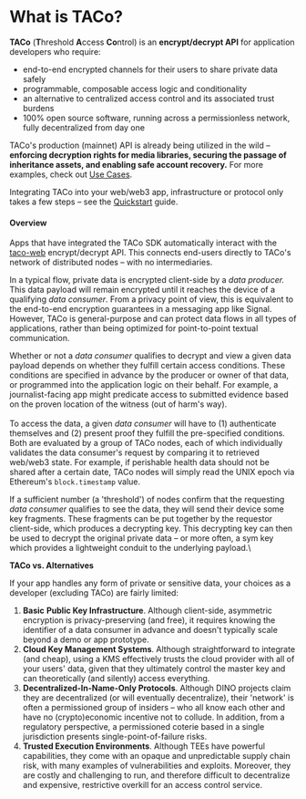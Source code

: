 # What is TACo?

**TACo** (**T**hreshold **A**ccess **Co**ntrol) is an **encrypt/decrypt API** for application developers who require:

* end-to-end encrypted channels for their users to share private data safely&#x20;
* programmable, composable access logic and conditionality  &#x20;
* an alternative to centralized access control and its associated trust burdens
* 100% open source software, running across a permissionless network, fully decentralized from day one&#x20;

TACo's production (mainnet) API is already being utilized in the wild – **enforcing decryption rights for media libraries, securing the passage of inheritance assets, and enabling safe account recovery.** For more examples, check out [Use Cases](use-cases/).

Integrating TACo into your web/web3 app, infrastructure or protocol only takes a few steps – see the [Quickstart](quickstart-testnet.md) guide.&#x20;

#### Overview

Apps that have integrated the TACo SDK automatically interact with the [taco-web](https://github.com/nucypher/taco-web) encrypt/decrypt API. This connects end-users directly to TACo's network of distributed nodes – with no intermediaries.&#x20;

In a typical flow, private data is encrypted client-side by a _data producer._ This data payload will remain encrypted until it reaches the device of a qualifying _data consumer_. From a privacy point of view, this is equivalent to the end-to-end encryption guarantees in a messaging app like Signal. However, TACo is general-purpose and can protect data flows in all types of applications, rather than being optimized for point-to-point textual communication.&#x20;

Whether or not a _data consumer_ qualifies to decrypt and view a given data payload depends on whether they fulfill certain access conditions. These conditions are specified in advance by the producer or owner of that data, or programmed into the application logic on their behalf. For example, a journalist-facing app might predicate access to submitted evidence based on the proven location of the witness (out of harm's way). \
\
To access the data, a given _data consumer_ will have to (1) authenticate themselves and (2) present proof they fulfill the pre-specified conditions. Both are evaluated by a group of TACo nodes, each of which individually validates the data consumer's request by comparing it to retrieved web/web3 state. For example, if perishable health data should not be shared after a certain date, TACo nodes will simply read the UNIX epoch via Ethereum's `block.timestamp` value.&#x20;

If a sufficient number (a 'threshold') of nodes confirm that the requesting _data consumer_ qualifies to see the data, they will send their device some key fragments. These fragments can be put together by the requestor client-side, which produces a decrypting key. This decrypting key can then be used to decrypt the original private data – or more often, a sym key which provides a lightweight conduit to the underlying payload.\


**TACo vs. Alternatives**

If your app handles any form of private or sensitive data, your choices as a developer (excluding TACo) are fairly limited:&#x20;

1. **Basic** **Public Key Infrastructure**. Although client-side, asymmetric encryption is privacy-preserving (and free), it requires knowing the identifier of a data consumer in advance and doesn't typically scale beyond a demo or app prototype.&#x20;
2. **Cloud Key Management Systems**. Although straightforward to integrate (and cheap), using a KMS effectively trusts the cloud provider with all of your users' data, given that they ultimately control the master key and can theoretically (and silently) access everything.&#x20;
3. **Decentralized-In-Name-Only Protocols**. Although DINO projects claim they are decentralized (or will eventually decentralize), their 'network' is often a permissioned group of insiders – who all know each other and have no (crypto)economic incentive not to collude. In addition, from a regulatory perspective, a permissioned coterie based in a single jurisdiction presents single-point-of-failure risks.&#x20;
4. **Trusted Execution Environments**. Although TEEs have powerful capabilities, they come with an opaque and unpredictable supply chain risk, with many examples of vulnerabilities and exploits. Moreover, they are costly and challenging to run, and therefore difficult to decentralize and expensive, restrictive overkill for an access control service.
